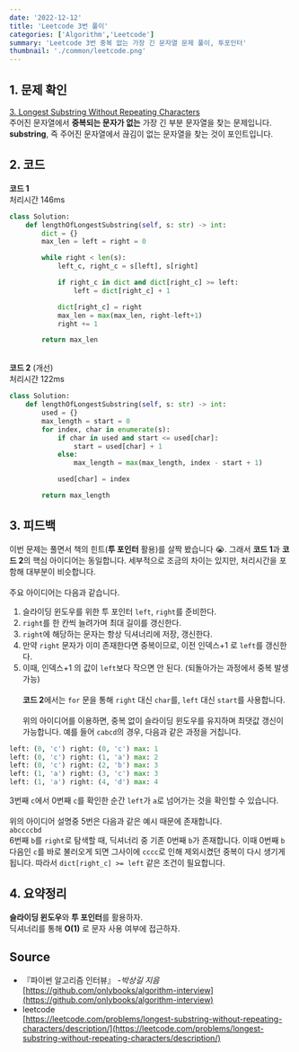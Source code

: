 ```yaml
---
date: '2022-12-12'
title: 'Leetcode 3번 풀이'
categories: ['Algorithm','Leetcode']
summary: 'Leetcode 3번 중복 없는 가장 긴 문자열 문제 풀이, 투포인터'
thumbnail: './common/leetcode.png'
---
```

## 1. 문제 확인

[3. Longest Substring Without Repeating Characters](https://leetcode.com/problems/longest-substring-without-repeating-characters/description/)
\
주어진 문자열에서 **중복되는 문자가 없는** 가장 긴 부분 문자열을 찾는 문제입니다. **substring**, 즉 주어진 문자열에서 끊김이 없는 문자열을 찾는 것이 포인트입니다. 

## 2. 코드

**코드 1**  
처리시간 146ms
```py
class Solution:
    def lengthOfLongestSubstring(self, s: str) -> int:
        dict = {}
        max_len = left = right = 0

        while right < len(s):
            left_c, right_c = s[left], s[right]

            if right_c in dict and dict[right_c] >= left:
                left = dict[right_c] + 1

            dict[right_c] = right
            max_len = max(max_len, right-left+1)
            right += 1

        return max_len
```
\
**코드 2** (개선)  
처리시간 122ms
```py
class Solution:
    def lengthOfLongestSubstring(self, s: str) -> int:
        used = {}
        max_length = start = 0
        for index, char in enumerate(s):
            if char in used and start <= used[char]:
                start = used[char] + 1
            else:
                max_length = max(max_length, index - start + 1)

            used[char] = index

        return max_length
```

## 3. 피드백
이번 문제는 풀면서 책의 힌트(**투 포인터** 활용)를 살짝 봤습니다 😭. 그래서 **코드 1**과 **코드 2**의 핵심 아이디어는 동일합니다. 세부적으로 조금의 차이는 있지만, 처리시간을 포함해 대부분이 비슷합니다.  
\
주요 아이디어는 다음과 같습니다.  
1. 슬라이딩 윈도우를 위한 투 포인터 `left`, `right`를 준비한다.  
2. `right`를 한 칸씩 늘려가며 최대 길이를 갱신한다.  
3. `right`에 해당하는 문자는 항상 딕셔너리에 저장, 갱신한다.
4. 만약 `right` 문자가 이미 존재한다면 중복이므로, 이전 인덱스+1 로 `left`를 갱신한다.  
5. 이때, 인덱스+1 의 값이 `left`보다 작으면 안 된다. (되돌아가는 과정에서 중복 발생 가능)  
\
**코드 2**에서는 `for` 문을 통해 `right` 대신 `char`를,  `left` 대신 `start`를 사용합니다.  
\
위의 아이디어를 이용하면, 중복 없이 슬라이딩 윈도우를 유지하며 최댓값 갱신이 가능합니다. 예를 들어 `cabcd`의 경우, 다음과 같은 과정을 거칩니다.  

```py
left: (0, 'c') right: (0, 'c') max: 1
left: (0, 'c') right: (1, 'a') max: 2
left: (0, 'c') right: (2, 'b') max: 3
left: (1, 'a') right: (3, 'c') max: 3
left: (1, 'a') right: (4, 'd') max: 4
```
3번째 `c`에서 0번째 `c`를 확인한 순간 `left`가 `a`로 넘어가는 것을 확인할 수 있습니다.  
\
위의 아이디어 설명중 5번은 다음과 같은 예시 때문에 존재합니다.  
`abccccbd`  
6번째 `b`를 `right`로 탐색할 때, 딕셔너리 중 기존 0번째 `b`가 존재합니다. 이때 0번째 `b` 다음인 `c`를 바로 불러오게 되면 그사이에 `cccc`로 인해 제외시켰던 중복이 다시 생기게 됩니다. 따라서 `dict[right_c] >= left` 같은 조건이 필요합니다.

## 4. 요약정리
**슬라이딩 윈도우**와 **투 포인터**를 활용하자.  
딕셔너리를 통해 **O(1)** 로 문자 사용 여부에 접근하자.
## Source

- 『파이썬 알고리즘 인터뷰』 *-박상길 지음*  
  [https://github.com/onlybooks/algorithm-interview](https://github.com/onlybooks/algorithm-interview)
- leetcode  
  [https://leetcode.com/problems/longest-substring-without-repeating-characters/description/](https://leetcode.com/problems/longest-substring-without-repeating-characters/description/)